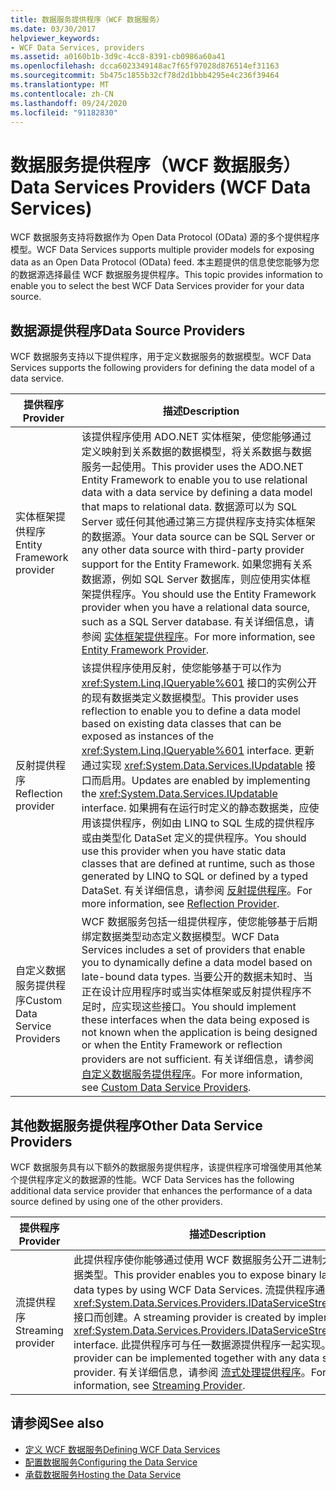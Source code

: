 ```yaml
---
title: 数据服务提供程序（WCF 数据服务）
ms.date: 03/30/2017
helpviewer_keywords:
- WCF Data Services, providers
ms.assetid: a0160b1b-3d9c-4cc8-8391-cb0986a60a41
ms.openlocfilehash: dcca6023349148ac7f65f97028d876514ef31163
ms.sourcegitcommit: 5b475c1855b32cf78d2d1bbb4295e4c236f39464
ms.translationtype: MT
ms.contentlocale: zh-CN
ms.lasthandoff: 09/24/2020
ms.locfileid: "91182830"
---
```

# <a name="data-services-providers-wcf-data-services"></a><span data-ttu-id="ea0b5-102">数据服务提供程序（WCF 数据服务）</span><span class="sxs-lookup"><span data-stu-id="ea0b5-102">Data Services Providers (WCF Data Services)</span></span>

<span data-ttu-id="ea0b5-103">WCF 数据服务支持将数据作为 Open Data Protocol (OData) 源的多个提供程序模型。</span><span class="sxs-lookup"><span data-stu-id="ea0b5-103">WCF Data Services supports multiple provider models for exposing data as an Open Data Protocol (OData) feed.</span></span> <span data-ttu-id="ea0b5-104">本主题提供的信息使您能够为您的数据源选择最佳 WCF 数据服务提供程序。</span><span class="sxs-lookup"><span data-stu-id="ea0b5-104">This topic provides information to enable you to select the best WCF Data Services provider for your data source.</span></span>  
  
## <a name="data-source-providers"></a><span data-ttu-id="ea0b5-105">数据源提供程序</span><span class="sxs-lookup"><span data-stu-id="ea0b5-105">Data Source Providers</span></span>  

 <span data-ttu-id="ea0b5-106">WCF 数据服务支持以下提供程序，用于定义数据服务的数据模型。</span><span class="sxs-lookup"><span data-stu-id="ea0b5-106">WCF Data Services supports the following providers for defining the data model of a data service.</span></span>  
  
|<span data-ttu-id="ea0b5-107">提供程序</span><span class="sxs-lookup"><span data-stu-id="ea0b5-107">Provider</span></span>|<span data-ttu-id="ea0b5-108">描述</span><span class="sxs-lookup"><span data-stu-id="ea0b5-108">Description</span></span>|  
|--------------|-----------------|  
|<span data-ttu-id="ea0b5-109">实体框架提供程序</span><span class="sxs-lookup"><span data-stu-id="ea0b5-109">Entity Framework provider</span></span>|<span data-ttu-id="ea0b5-110">该提供程序使用 ADO.NET 实体框架，使您能够通过定义映射到关系数据的数据模型，将关系数据与数据服务一起使用。</span><span class="sxs-lookup"><span data-stu-id="ea0b5-110">This provider uses the ADO.NET Entity Framework to enable you to use relational data with a data service by defining a data model that maps to relational data.</span></span> <span data-ttu-id="ea0b5-111">数据源可以为 SQL Server 或任何其他通过第三方提供程序支持实体框架的数据源。</span><span class="sxs-lookup"><span data-stu-id="ea0b5-111">Your data source can be SQL Server or any other data source with third-party provider support for the Entity Framework.</span></span> <span data-ttu-id="ea0b5-112">如果您拥有关系数据源，例如 SQL Server 数据库，则应使用实体框架提供程序。</span><span class="sxs-lookup"><span data-stu-id="ea0b5-112">You should use the Entity Framework provider when you have a relational data source, such as a SQL Server database.</span></span> <span data-ttu-id="ea0b5-113">有关详细信息，请参阅 [实体框架提供程序](entity-framework-provider-wcf-data-services.md)。</span><span class="sxs-lookup"><span data-stu-id="ea0b5-113">For more information, see [Entity Framework Provider](entity-framework-provider-wcf-data-services.md).</span></span>|  
|<span data-ttu-id="ea0b5-114">反射提供程序</span><span class="sxs-lookup"><span data-stu-id="ea0b5-114">Reflection provider</span></span>|<span data-ttu-id="ea0b5-115">该提供程序使用反射，使您能够基于可以作为 <xref:System.Linq.IQueryable%601> 接口的实例公开的现有数据类定义数据模型。</span><span class="sxs-lookup"><span data-stu-id="ea0b5-115">This provider uses reflection to enable you to define a data model based on existing data classes that can be exposed as instances of the <xref:System.Linq.IQueryable%601> interface.</span></span> <span data-ttu-id="ea0b5-116">更新通过实现 <xref:System.Data.Services.IUpdatable> 接口而启用。</span><span class="sxs-lookup"><span data-stu-id="ea0b5-116">Updates are enabled by implementing the <xref:System.Data.Services.IUpdatable> interface.</span></span> <span data-ttu-id="ea0b5-117">如果拥有在运行时定义的静态数据类，应使用该提供程序，例如由 LINQ to SQL 生成的提供程序或由类型化 DataSet 定义的提供程序。</span><span class="sxs-lookup"><span data-stu-id="ea0b5-117">You should use this provider when you have static data classes that are defined at runtime, such as those generated by LINQ to SQL or defined by a typed DataSet.</span></span> <span data-ttu-id="ea0b5-118">有关详细信息，请参阅 [反射提供程序](reflection-provider-wcf-data-services.md)。</span><span class="sxs-lookup"><span data-stu-id="ea0b5-118">For more information, see [Reflection Provider](reflection-provider-wcf-data-services.md).</span></span>|  
|<span data-ttu-id="ea0b5-119">自定义数据服务提供程序</span><span class="sxs-lookup"><span data-stu-id="ea0b5-119">Custom Data Service Providers</span></span>|<span data-ttu-id="ea0b5-120">WCF 数据服务包括一组提供程序，使您能够基于后期绑定数据类型动态定义数据模型。</span><span class="sxs-lookup"><span data-stu-id="ea0b5-120">WCF Data Services includes a set of providers that enable you to dynamically define a data model based on late-bound data types.</span></span> <span data-ttu-id="ea0b5-121">当要公开的数据未知时、当正在设计应用程序时或当实体框架或反射提供程序不足时，应实现这些接口。</span><span class="sxs-lookup"><span data-stu-id="ea0b5-121">You should implement these interfaces when the data being exposed is not known when the application is being designed or when the Entity Framework or reflection providers are not sufficient.</span></span> <span data-ttu-id="ea0b5-122">有关详细信息，请参阅 [自定义数据服务提供程序](custom-data-service-providers-wcf-data-services.md)。</span><span class="sxs-lookup"><span data-stu-id="ea0b5-122">For more information, see [Custom Data Service Providers](custom-data-service-providers-wcf-data-services.md).</span></span>|  
  
## <a name="other-data-service-providers"></a><span data-ttu-id="ea0b5-123">其他数据服务提供程序</span><span class="sxs-lookup"><span data-stu-id="ea0b5-123">Other Data Service Providers</span></span>  

 <span data-ttu-id="ea0b5-124">WCF 数据服务具有以下额外的数据服务提供程序，该提供程序可增强使用其他某个提供程序定义的数据源的性能。</span><span class="sxs-lookup"><span data-stu-id="ea0b5-124">WCF Data Services has the following additional data service provider that enhances the performance of a data source defined by using one of the other providers.</span></span>  
  
|<span data-ttu-id="ea0b5-125">提供程序</span><span class="sxs-lookup"><span data-stu-id="ea0b5-125">Provider</span></span>|<span data-ttu-id="ea0b5-126">描述</span><span class="sxs-lookup"><span data-stu-id="ea0b5-126">Description</span></span>|  
|--------------|-----------------|  
|<span data-ttu-id="ea0b5-127">流提供程序</span><span class="sxs-lookup"><span data-stu-id="ea0b5-127">Streaming provider</span></span>|<span data-ttu-id="ea0b5-128">此提供程序使你能够通过使用 WCF 数据服务公开二进制大型对象数据类型。</span><span class="sxs-lookup"><span data-stu-id="ea0b5-128">This provider enables you to expose binary large object data types by using WCF Data Services.</span></span> <span data-ttu-id="ea0b5-129">流提供程序通过实现 <xref:System.Data.Services.Providers.IDataServiceStreamProvider> 接口而创建。</span><span class="sxs-lookup"><span data-stu-id="ea0b5-129">A streaming provider is created by implementing the <xref:System.Data.Services.Providers.IDataServiceStreamProvider> interface.</span></span> <span data-ttu-id="ea0b5-130">此提供程序可与任一数据源提供程序一起实现。</span><span class="sxs-lookup"><span data-stu-id="ea0b5-130">This provider can be implemented together with any data source provider.</span></span> <span data-ttu-id="ea0b5-131">有关详细信息，请参阅 [流式处理提供程序](streaming-provider-wcf-data-services.md)。</span><span class="sxs-lookup"><span data-stu-id="ea0b5-131">For more information, see [Streaming Provider](streaming-provider-wcf-data-services.md).</span></span>|  
  
## <a name="see-also"></a><span data-ttu-id="ea0b5-132">请参阅</span><span class="sxs-lookup"><span data-stu-id="ea0b5-132">See also</span></span>

- [<span data-ttu-id="ea0b5-133">定义 WCF 数据服务</span><span class="sxs-lookup"><span data-stu-id="ea0b5-133">Defining WCF Data Services</span></span>](defining-wcf-data-services.md)
- [<span data-ttu-id="ea0b5-134">配置数据服务</span><span class="sxs-lookup"><span data-stu-id="ea0b5-134">Configuring the Data Service</span></span>](configuring-the-data-service-wcf-data-services.md)
- [<span data-ttu-id="ea0b5-135">承载数据服务</span><span class="sxs-lookup"><span data-stu-id="ea0b5-135">Hosting the Data Service</span></span>](hosting-the-data-service-wcf-data-services.md)
